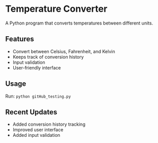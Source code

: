 # Temperature Converter

A Python program that converts temperatures between different units.

## Features
- Convert between Celsius, Fahrenheit, and Kelvin
- Keeps track of conversion history
- Input validation
- User-friendly interface

## Usage
Run: `python gitHub_testing.py`

## Recent Updates
- Added conversion history tracking
- Improved user interface
- Added input validation
